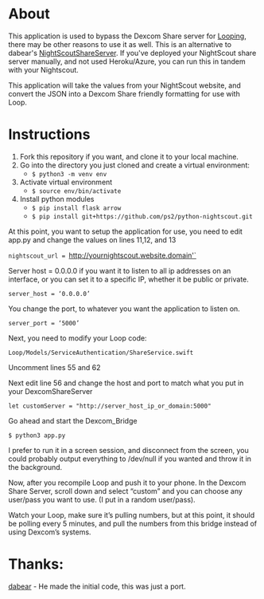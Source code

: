 # About

This application is used to bypass the Dexcom Share server for [Looping](https://github.com/LoopKit/Loop/), there may be other reasons to use it as well.
This is an alternative to dabear's [NightScoutShareServer](https://github.com/dabear/NightscoutShareServer). If you've deployed your NightScout share server
manually, and not used Heroku/Azure, you can run this in tandem with your Nightscout.

This application will take the values from your NightScout website, and convert the JSON into a Dexcom Share friendly formatting for use with Loop.

# Instructions

1. Fork this repository if you want, and clone it to your local machine.
2. Go into the directory you just cloned and create a virtual environment:
    * `$ python3 -m venv env`
3. Activate virtual environment
    * `$ source env/bin/activate`
4. Install python modules
    * `$ pip install flask arrow`
    * `$ pip install git+https://github.com/ps2/python-nightscout.git`

At this point, you want to setup the application for use, you need to edit app.py and change the values on lines 11,12, and 13

`nightscout_url = `http://yournightscout.website.domain'`

Server host = 0.0.0.0 if you want it to listen to all ip addresses on an interface, or you can set it to a specific IP, whether it be public or private.

`server_host = ‘0.0.0.0’`

You change the port, to whatever you want the application to listen on.

`server_port = ‘5000’`

Next, you need to modify your Loop code:

`Loop/Models/ServiceAuthentication/ShareService.swift`

Uncomment lines 55 and 62

Next edit line 56 and change the host and port to match what you put in your DexcomShareServer

`let customServer = "http://server_host_ip_or_domain:5000"`

Go ahead and start the Dexcom_Bridge

`$ python3 app.py`

I prefer to run it in a screen session, and disconnect from the screen, you could probably output everything to /dev/null if you wanted and throw it in the background.

Now, after you recompile Loop and push it to your phone. In the Dexcom Share Server, scroll down and select “custom” and you can choose any user/pass you want to use. (I put in a random user/pass).

Watch your Loop, make sure it’s pulling numbers, but at this point, it should be polling every 5 minutes, and pull the numbers from this bridge instead of using Dexcom’s systems.

# Thanks:
[dabear](https://github.com/dabear/) - He made the initial code, this was just a port.
